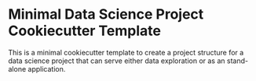# Minimal Data Science Project Cookiecutter Template

This is a minimal cookiecutter template to create a project structure for
a data science project that can serve either data exploration or as an
stand-alone application.



